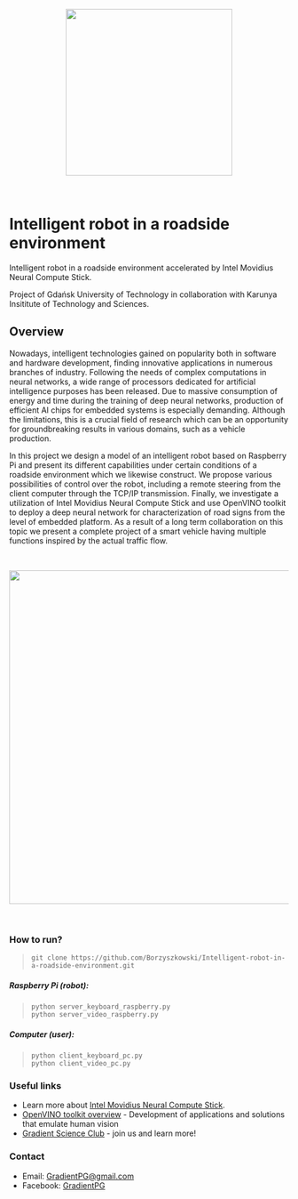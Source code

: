 <p align="center"><img src="https://www.sbcar.eu/wp-content/uploads/2018/05/Gdansk-University-of-Technology-loggo.png" width="300" align="middle"></p>

<br>

# Intelligent robot in a roadside environment
Intelligent robot in a roadside environment accelerated by Intel Movidius Neural Compute Stick.

Project of Gdańsk University of Technology in collaboration with Karunya Insititute of Technology and Sciences.

## Overview

Nowadays, intelligent technologies gained on popularity both in software and hardware development, finding innovative applications in numerous branches of industry. Following the needs of complex computations in neural networks, a wide range of processors dedicated for artificial intelligence purposes has been released. Due to massive consumption of energy and time during the training of deep neural networks, production of efficient AI chips for embedded systems is especially demanding. Although the limitations, this is a crucial field of research which can be an opportunity for groundbreaking results in various domains, such as a vehicle production. 

In this project we design a model of an intelligent robot based on Raspberry Pi and present its different capabilities under certain conditions of a roadside environment which we likewise construct. We propose various possibilities of control over the robot, including a remote steering from the client computer through the TCP/IP transmission. Finally, we investigate a utilization of Intel Movidius Neural Compute Stick and use OpenVINO toolkit to deploy a deep neural network for characterization of road signs from the level of embedded platform. As a result of a long term collaboration on this topic we present a complete project of a smart vehicle having multiple functions inspired by the actual traffic flow.

<br>

<p align="center"><img src="https://imgur.com/w9fNPhL.jpg" width="600" align="middle"></p>

<br>

### How to run?
>~~~~
>git clone https://github.com/Borzyszkowski/Intelligent-robot-in-a-roadside-environment.git
>~~~~

##### Raspberry Pi (robot):
>~~~~
>python server_keyboard_raspberry.py
>python server_video_raspberry.py
>~~~~

##### Computer (user):
>~~~~
>python client_keyboard_pc.py
>python client_video_pc.py
>~~~~


### Useful links

* Learn more about [Intel Movidius Neural Compute Stick](https://software.intel.com/en-us/movidius-ncs).
* [OpenVINO toolkit overview](https://software.intel.com/en-us/openvino-toolkit) - Development of applications and solutions that emulate human vision
* [Gradient Science Club](http://gradient.eti.pg.gda.pl/en/meetings/) - join us and learn more!

### Contact
* Email: GradientPG@gmail.com
* Facebook: [GradientPG](https://www.facebook.com/GradientPG/)
